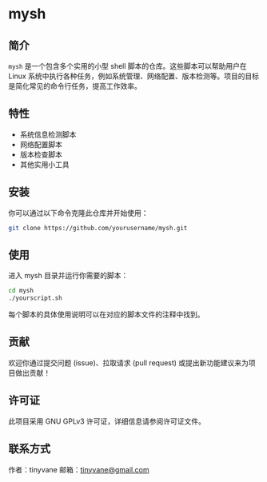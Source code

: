 # mysh

## 简介

`mysh` 是一个包含多个实用的小型 shell 脚本的仓库。这些脚本可以帮助用户在 Linux 系统中执行各种任务，例如系统管理、网络配置、版本检测等。项目的目标是简化常见的命令行任务，提高工作效率。

## 特性

- 系统信息检测脚本
- 网络配置脚本
- 版本检查脚本
- 其他实用小工具

## 安装

你可以通过以下命令克隆此仓库并开始使用：

```bash
git clone https://github.com/yourusername/mysh.git
```

## 使用

进入 mysh 目录并运行你需要的脚本：
```bash
cd mysh
./yourscript.sh
```
每个脚本的具体使用说明可以在对应的脚本文件的注释中找到。

## 贡献
欢迎你通过提交问题 (issue)、拉取请求 (pull request) 或提出新功能建议来为项目做出贡献！

## 许可证
此项目采用 GNU GPLv3 许可证，详细信息请参阅许可证文件。

## 联系方式
作者：tinyvane
邮箱：tinyvane@gmail.com
